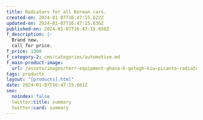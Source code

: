 ```yaml
---
title: Radiators for all Korean cars.
created-on: 2024-01-07T16:47:15.622Z
updated-on: 2024-01-07T16:47:15.636Z
published-on: 2024-01-07T16:47:15.650Z
f_description: |-
  Brand new. 
  call for price. 
f_price: 1300
f_category-2: cms/categories/automotive.md
f_main-product-image:
  url: /assets/images/terr-equipment-ghana-6-gotogh-kia-picanto-radiator-all-korean-cars.jpg
tags: products
layout: "[products].html"
date: 2024-01-07T16:47:15.661Z
seo:
  noindex: false
  twitter:title: summary
  twitter:card: summary
---
```

